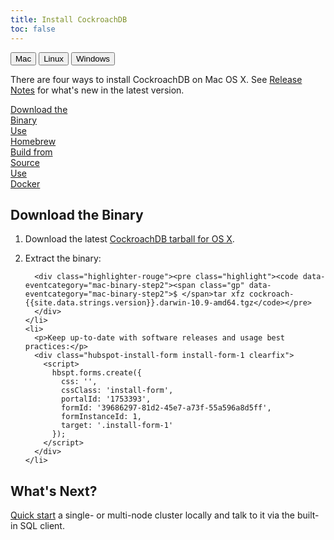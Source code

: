 ```yaml
---
title: Install CockroachDB
toc: false
---
```

<!-- This page must be in html, not markdown. To get the html, serve up install-cockroachdb-in-md.md, view page source, and paste the relevant bits here (only steps, not headings). -->

<script>
$(document).ready(function(){
    
    //detect os and display corresponding tab by default
    if (navigator.appVersion.indexOf("Mac")!=-1) { 
        $('#os-tabs').find('button').removeClass('current');
        $('#mac').addClass('current');
        toggleMac(); 
    }
    if (navigator.appVersion.indexOf("Linux")!=-1) { 
        $('#os-tabs').find('button').removeClass('current');
        $('#linux').addClass('current');
        toggleLinux(); 
    }
    if (navigator.appVersion.indexOf("Win")!=-1) { 
        $('#os-tabs').find('button').removeClass('current');
        $('#windows').addClass('current');
        toggleWindows(); 
    }

    var install_option = $('.install-option'), 
        install_button = $('.install-button');

    install_button.on('click', function(e){
      e.preventDefault();
      var hash = $(this).prop("hash");

      install_button.removeClass('current');
      $(this).addClass('current');
      install_option.hide();
      $(hash).show();

    });

    //handle click event for os-tab buttons
    $('#os-tabs').on('click', 'button', function(){
        $('#os-tabs').find('button').removeClass('current');
        $(this).addClass('current');

        if($(this).is('#mac')){ toggleMac(); }
        if($(this).is('#linux')){ toggleLinux(); }
        if($(this).is('#windows')){ toggleWindows(); }
    });

    function toggleMac(){
        $(".mac-button:first").trigger('click');
        $("#macinstall").show();
        $("#linuxinstall").hide();
        $("#windowsinstall").hide();
    }

    function toggleLinux(){
        $(".linux-button:first").trigger('click');
        $("#linuxinstall").show();
        $("#macinstall").hide();
        $("#windowsinstall").hide();
    }

    function toggleWindows(){
        $("#windowsinstall").show();
        $("#macinstall").hide();
        $("#linuxinstall").hide(); 
    }
});
</script>

<div id="os-tabs" class="clearfix">
    <button id="mac" class="current" data-eventcategory="buttonClick-doc-os" data-eventaction="mac">Mac</button>
    <button id="linux" data-eventcategory="buttonClick-doc-os" data-eventaction="linux">Linux</button>
    <button id="windows" data-eventcategory="buttonClick-doc-os" data-eventaction="windows">Windows</button>
</div>

<div id="macinstall">
<p>There are four ways to install CockroachDB on Mac OS X. See <a href="{{site.data.strings.version}}.html">Release Notes</a> for what's new in the latest version.</p>

<div id="mac-installs" class="clearfix">
<a href="#download-the-binary" class="install-button mac-button current" data-eventcategory="buttonClick-doc-install" data-eventaction="mac-binary">Download the <div class="c2a">Binary</div></a>
<a href="#use-homebrew" class="install-button mac-button" data-eventcategory="buttonClick-doc-install" data-eventaction="mac-homebrew">Use <div class="c2a">Homebrew</div></a>
<a href="#build-from-source" class="install-button mac-button" data-eventcategory="buttonClick-doc-install" data-eventaction="mac-source">Build from <div class="c2a">Source</div></a>
<a href="#use-docker" class="install-button mac-button" data-eventcategory="buttonClick-doc-install" data-eventaction="mac-docker">Use <div class="c2a">Docker</div></a>
</div>

<div id="download-the-binary" class="install-option">
<script charset="utf-8" type="text/javascript" src="//js.hsforms.net/forms/v2.js"></script>
  <h2>Download the Binary</h2>

  <ol>
    <li>
      <p>Download the latest <a href="https://binaries.cockroachdb.com/cockroach-{{site.data.strings.version}}.darwin-10.9-amd64.tgz" data-eventcategory="mac-binary-step1">CockroachDB tarball for OS X</a>.</p>
    </li>
    <li>
      <p>Extract the binary:</p>

      <div class="highlighter-rouge"><pre class="highlight"><code data-eventcategory="mac-binary-step2"><span class="gp" data-eventcategory="mac-binary-step2">$ </span>tar xfz cockroach-{{site.data.strings.version}}.darwin-10.9-amd64.tgz</code></pre>
      </div>
    </li>
    <li>
      <p>Keep up-to-date with software releases and usage best practices:</p>
      <div class="hubspot-install-form install-form-1 clearfix">
        <script>
          hbspt.forms.create({ 
            css: '',
            cssClass: 'install-form',
            portalId: '1753393',
            formId: '39686297-81d2-45e7-a73f-55a596a8d5ff',
            formInstanceId: 1,
            target: '.install-form-1'
          });
        </script>
      </div>
    </li>
  </ol>
</div>

<div id="use-homebrew" class="install-option" style="display: none;">
  <h2>Use Homebrew</h2>

  <ol>
    <li>
      <p><a href="http://brew.sh/">Install Homebrew</a>.</p>
    </li>
    <li>
      <p>Run our brew recipe to install dependencies, get the CockroachDB code, and build the CockroachDB binary:</p>

      <div class="highlighter-rouge"><pre class="highlight"><code data-eventcategory="mac-homebrew-step2"><span class="gp" data-eventcategory="mac-homebrew-step2">$ </span>brew install https://raw.githubusercontent.com/cockroachdb/cockroach/master/build/cockroach.rb</code></pre>
      </div>
    </li>
    <li>
      <p>Keep up-to-date with software releases and usage best practices:</p>
      <div class="hubspot-install-form install-form-2 clearfix">
        <script>
          hbspt.forms.create({ 
            css: '',
            cssClass: 'install-form',
            portalId: '1753393',
            formId: '39686297-81d2-45e7-a73f-55a596a8d5ff',
            formInstanceId: 2,
            target: '.install-form-2'
          });
        </script>
      </div>
    </li>
  </ol>
</div>
<div id="build-from-source" class="install-option" style="display: none;">
<h2>Build from Source</h2>
<ol>
  <li>
    <p>Make sure you have the following prerequisites:</p>

    <ul>
      <li>
        <p>A C++ compiler that supports C++11 (GCC 4.9+ and clang 3.6+ are known to work). On Mac OS X, Xcode should suffice.</p>
      </li>
      <li>
        <p>A <a href="http://golang.org/doc/code.html">Go environment</a> with a 64-bit version of Go 1.6. You can download the <a href="https://golang.org/dl/">Go binary</a> directly from the official site. Be sure to set the <code class="highlighter-rouge">$GOPATH</code> and <code class="highlighter-rouge">$PATH</code> environment variables as described <a href="https://golang.org/doc/code.html#GOPATH">here</a>.</p>
      </li>
      <li>
        <p>Git 1.8+</p>
      </li>
    </ul>
  </li>
  <li>
    <p>Get the CockroachDB code:</p>

    <div class="highlighter-rouge"><pre class="highlight"><code data-eventcategory="mac-source-step2"><span class="gp" data-eventcategory="mac-source-step2">$ </span>go get -d github.com/cockroachdb/cockroach</code></pre>
    </div>
  </li>
  <li>
    <p>Compile the CockroachDB binary:</p>

    <div class="highlighter-rouge"><pre class="highlight"><code data-eventcategory="mac-source-step3"><span class="gp" data-eventcategory="mac-source-step3">$ </span><span class="nb">cd</span> <span class="nv">$GOPATH</span>/src/github.com/cockroachdb/cockroach<br><span class="gp" data-eventcategory="mac-source-step3">$ </span>git checkout {{site.data.strings.version}}<br><span class="gp">$ </span>make build</code></pre></div>

    <p>The first time you run <code class="highlighter-rouge">make</code>, it can take awhile to download and install various dependencies.</p>
  </li>
  <li>
    <p>Keep up-to-date with software releases and usage best practices:</p>
    <div class="hubspot-install-form install-form-3 clearfix">
      <script>
        hbspt.forms.create({ 
          css: '',
          cssClass: 'install-form',
          portalId: '1753393',
          formId: '39686297-81d2-45e7-a73f-55a596a8d5ff',
          formInstanceId: 3,
          target: '.install-form-3'
        });
      </script>
    </div>
  </li>
</ol>
</div>
<div id="use-docker" class="install-option" style="display: none;">
<h2>Use Docker</h2>

<ol>
  <li>
    <p><a href="https://docs.docker.com/mac/step_one/">Install Docker</a>.</p>
  </li>
  <li>
    <p>Open <strong>Launchpad</strong> and start the <strong>Docker Quickstart Terminal</strong>. This opens a new shell, creates and starts a default Docker virtual machine (VM), and points the terminal environment to this VM.</p>
  </li>
  <li>
    <p>In the shell, pull the official CockroachDB image from <a href="https://hub.docker.com/r/cockroachdb/cockroach/" data-eventcategory="mac-docker-step3">Docker Hub</a>:</p>

    <div class="highlighter-rouge"><pre class="highlight"><code data-eventcategory="mac-docker-step3"><span class="gp" data-eventcategory="mac-docker-step3">$ </span>docker pull cockroachdb/cockroach:{{site.data.strings.version}}</code></pre>
    </div>
  </li>
  <li>
    <p>Start a new Docker container and load the CockroachDB image into it:</p>

    <div class="highlighter-rouge"><pre class="highlight"><code data-eventcategory="mac-docker-step4"><span class="gp" data-eventcategory="mac-docker-step4">$ </span>docker run -t -i cockroachdb/cockroach shell</code></pre>
    </div>
  </li>
  <li>
    <p>Keep up-to-date with software releases and usage best practices:</p>
    <div class="hubspot-install-form install-form-4 clearfix">
      <script>
        hbspt.forms.create({ 
          css: '',
          cssClass: 'install-form',
          portalId: '1753393',
          formId: '39686297-81d2-45e7-a73f-55a596a8d5ff',
          formInstanceId: 4,
          target: '.install-form-4'
        });
      </script>
    </div>
  </li>
</ol>
</div>
<h2 id="whats-next">What's Next?</h2>

<p><a href="start-a-local-cluster.html">Quick start</a> a single- or multi-node cluster locally and talk to it via the built-in SQL client.</p>
</div>

<div id="linuxinstall" style="display: none;">
<p>There are three ways to install CockroachDB on Linux. See <a href="{{site.data.strings.version}}.html">Release Notes</a> for what's new in the latest version.</p>

<div id="linux-installs" class="clearfix">    
<a href="#download-the-binary-linux" class="install-button linux-button current" data-eventcategory="buttonClick-doc-install" data-eventaction="linux-binary" data-eventlabel="">Download the <div class="c2a">Binary</div></a>
<a href="#build-from-source-linux" class="install-button linux-button" data-eventcategory="buttonClick-doc-install" data-eventaction="linux-source">Build from <div class="c2a">Source</div></a>
<a href="#use-docker-linux" class="install-button linux-button" data-eventcategory="buttonClick-doc-install" data-eventaction="linux-docker">Use <div class="c2a">Docker</div></a>
</div>

<div id="download-the-binary-linux" class="install-option"> 
  <h2>Download the Binary</h2>

  <ol>
    <li>
      <p>Download the latest <a href="https://binaries.cockroachdb.com/cockroach-{{site.data.strings.version}}.linux-amd64.tgz" data-eventcategory="linux-binary-step1">CockroachDB tarball for Linux</a>.</p>
    </li>
    <li>
      <p>Extract the binary:</p>

      <div class="highlighter-rouge"><pre class="highlight"><code data-eventcategory="linux-binary-step2"><span class="gp" data-eventcategory="linux-binary-step2">$ </span>tar xfz cockroach-{{site.data.strings.version}}.linux-amd64.tgz</code></pre>
      </div>
    </li>
    <li>
      <p>Keep up-to-date with software releases and usage best practices:</p>
      <div class="hubspot-install-form install-form-5 clearfix">
        <script>
          hbspt.forms.create({ 
            css: '',
            cssClass: 'install-form',
            portalId: '1753393',
            formId: '39686297-81d2-45e7-a73f-55a596a8d5ff',
            formInstanceId: 5,
            target: '.install-form-5'
          });
        </script>
      </div>
    </li>
  </ol>
</div>
<div id="build-from-source-linux" class="install-option" style="display: none;">
<h2>Build from Source</h2>

<ol>
  <li>
    <p>Make sure you have the following prerequisites:</p>

    <ul>
      <li>
        <p>A C++ compiler that supports C++11 (GCC 4.9+ and clang 3.6+ are known to work).</p>
      </li>
      <li>
        <p>A <a href="http://golang.org/doc/code.html">Go environment</a> with a 64-bit version of Go 1.6. You can download the <a href="https://golang.org/dl/">Go binary</a> directly from the official site. Be sure to set the <code class="highlighter-rouge">$GOPATH</code> and <code class="highlighter-rouge">$PATH</code> environment variables as described <a href="https://golang.org/doc/code.html#GOPATH">here</a>.</p>
      </li>
      <li>
        <p>Git 1.8+</p>
      </li>
    </ul>
  </li>
  <li>
    <p>Get the CockroachDB code:</p>

    <div class="highlighter-rouge"><pre class="highlight"><code data-eventcategory="linux-source-step2"><span class="gp" data-eventcategory="linux-source-step2">$ </span>go get -d github.com/cockroachdb/cockroach</code></pre></div>
  </li>
  <li>
    <p>Compile the CockroachDB binary:</p>

    <div class="highlighter-rouge"><pre class="highlight"><code data-eventcategory="linux-source-step3"><span class="gp" data-eventcategory="linux-source-step3">$ </span><span class="nb" data-eventcategory="linux-source-step3">cd</span> <span class="nv" data-eventcategory="linux-source-step3">$GOPATH</span>/src/github.com/cockroachdb/cockroach<br><span class="gp" data-eventcategory="linux-source-step3">$ </span>git checkout {{site.data.strings.version}}<br><span class="gp">$ </span>make build</code></pre></div>

    <p>The first time you run <code class="highlighter-rouge">make</code>, it can take awhile to download and install various dependencies.</p>
  </li>
  <li>
      <p>Keep up-to-date with software releases and usage best practices:</p>
      <div class="hubspot-install-form install-form-6 clearfix">
        <script>
          hbspt.forms.create({ 
            css: '',
            cssClass: 'install-form',
            portalId: '1753393',
            formId: '39686297-81d2-45e7-a73f-55a596a8d5ff',
            formInstanceId: 6,
            target: '.install-form-6'
          });
        </script>
      </div>
    </li>
</ol>
</div>
<div id="use-docker-linux" class="install-option" style="display: none;">
<h2>Use Docker</h2>

<ol>
  <li>
    <p><a href="https://docs.docker.com/engine/installation/linux/ubuntulinux/">Install Docker</a>.</p>
  </li>
  <li>
    <p>If you don’t already have the Docker daemon running in the background, run:</p>

    <div class="highlighter-rouge"><pre class="highlight"><code data-eventcategory="linux-docker-step2"><span class="gp" data-eventcategory="linux-docker-step2">$ </span>sudo docker -d &amp;</code></pre>
    </div>

    <div class="bs-callout bs-callout-info"> On Linux, Docker needs sudo privileges.</div>
  </li>
  <li>
    <p>Pull the official CockroachDB image from <a href="https://hub.docker.com/r/cockroachdb/cockroach/" data-eventcategory="linux-docker-step3">Docker Hub</a>:</p>

    <div class="highlighter-rouge"><pre class="highlight"><code data-eventcategory="linux-docker-step3"><span class="gp" data-eventcategory="linux-docker-step3">$ </span>sudo docker pull cockroachdb/cockroach:{{site.data.strings.version}}</code></pre>
    </div>
  </li>
  <li>
    <p>Start a new Docker container and load the CockroachDB image into it:</p>

    <div class="highlighter-rouge"><pre class="highlight"><code data-eventcategory="linux-docker-step4"><span class="gp" data-eventcategory="linux-docker-step4">$ </span>sudo docker run -t -i cockroachdb/cockroach shell</code></pre>
    </div>
  </li>
  <li>
    <p>Keep up-to-date with software releases and usage best practices:</p>
    <div class="hubspot-install-form install-form-7 clearfix">
      <script>
        hbspt.forms.create({ 
          css: '',
          cssClass: 'install-form',
          portalId: '1753393',
          formId: '39686297-81d2-45e7-a73f-55a596a8d5ff',
          formInstanceId: 7,
          target: '.install-form-7'
        });
      </script>
    </div>
  </li>
</ol>
</div>
<h2 id="whats-next">What's Next?</h2>

<p><a href="start-a-local-cluster.html">Quick start</a> a single- or multi-node cluster locally and talk to it via the built-in SQL client.</p>
</div>

<div id="windowsinstall" style="display: none;">
<p>You can run CockroachDB on Windows from within a Docker container, which is a stripped-to-basics version of a Linux operating system. See <a href="{{site.data.strings.version}}.html">Release Notes</a> for what's new in the latest version.</p>

<ol>
  <li>
    <p><a href="https://docs.docker.com/engine/installation/windows/">Install Docker</a>.</p>
  </li>
  <li>
    <p>Start the <strong>Docker Quickstart Terminal</strong>. This opens a new shell, creates and starts a default Docker virtual machine (VM), and points the terminal environment to this VM.</p>
  </li>
  <li>
    <p>In the shell, pull the official CockroachDB image from <a href="https://hub.docker.com/r/cockroachdb/cockroach/" data-eventcategory="win-docker-step3">Docker Hub</a>:</p>

    <div class="highlighter-rouge"><pre class="highlight"><code data-eventcategory="win-docker-step3"><span class="gp" data-eventcategory="win-docker-step3">$ </span>docker pull cockroachdb/cockroach:{{site.data.strings.version}}</code></pre>
    </div>
  </li>
  <li>
    <p>Start a new Docker container and load the CockroachDB image into it:</p>

    <div class="highlighter-rouge"><pre class="highlight"><code data-eventcategory="win-docker-step4"><span class="gp" data-eventcategory="win-docker-step4">$ </span>docker run -t -i cockroachdb/cockroach shell</code></pre>
    </div>
  </li>
  <li>
    <p>Keep up-to-date with software releases and usage best practices:</p>
    <div class="hubspot-install-form install-form-8 clearfix">
      <script>
        hbspt.forms.create({ 
          css: '',
          cssClass: 'install-form',
          portalId: '1753393',
          formId: '39686297-81d2-45e7-a73f-55a596a8d5ff',
          formInstanceId: 8,
          target: '.install-form-8'
        });
      </script>
    </div>
  </li>
</ol>

<h2 id="whats-next">What's Next?</h2>

<p><a href="start-a-local-cluster.html">Quick start</a> a single- or multi-node cluster locally and talk to it via the built-in SQL client.</p>
</div>
